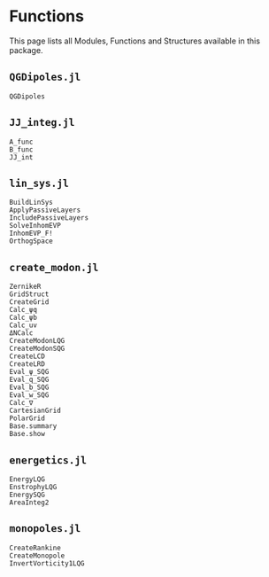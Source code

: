 # Functions

This page lists all Modules, Functions and Structures available in this package.

## `QGDipoles.jl`

```@docs
QGDipoles
```

## `JJ_integ.jl`

```@docs
A_func
B_func
JJ_int
```

## `lin_sys.jl`

```@docs
BuildLinSys
ApplyPassiveLayers
IncludePassiveLayers
SolveInhomEVP
InhomEVP_F!
OrthogSpace
```

## `create_modon.jl`

```@docs
ZernikeR
GridStruct
CreateGrid
Calc_ψq
Calc_ψb
Calc_uv
ΔNCalc
CreateModonLQG
CreateModonSQG
CreateLCD
CreateLRD
Eval_ψ_SQG
Eval_q_SQG
Eval_b_SQG
Eval_w_SQG
Calc_∇
CartesianGrid
PolarGrid
Base.summary
Base.show
```

## `energetics.jl`

```@docs
EnergyLQG
EnstrophyLQG
EnergySQG
AreaInteg2
```

## `monopoles.jl`

```@docs
CreateRankine
CreateMonopole
InvertVorticity1LQG
```
